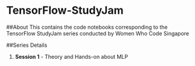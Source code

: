 # TensorFlow-StudyJam

##About
This contains the code notebooks corresponding to the TensorFlow StudyJam series conducted by Women Who Code Singapore

##Series Details
1. **Session 1** - Theory and Hands-on about MLP

  

